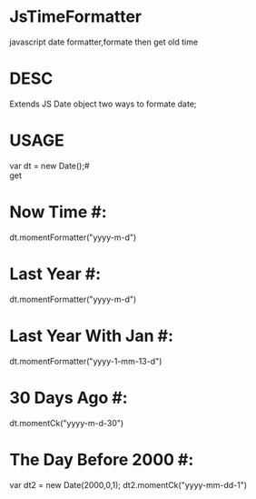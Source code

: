# JsTimeFormatter
javascript date formatter,formate then get old time

# DESC

  Extends JS Date object two ways to formate date;


# USAGE

  var dt = new Date();#            
  get                                    
  # Now Time #:                          
  dt.momentFormatter("yyyy-m-d")
  
  # Last Year #:                      
  dt.momentFormatter("yyyy-m-d")
  
  # Last Year With Jan #:                
  dt.momentFormatter("yyyy-1-mm-13-d")
  
  # 30 Days Ago #:                              
  dt.momentCk("yyyy-m-d-30")
  
  # The Day Before 2000 #:               
  var dt2 = new Date(2000,0,1);
  dt2.momentCk("yyyy-mm-dd-1")

